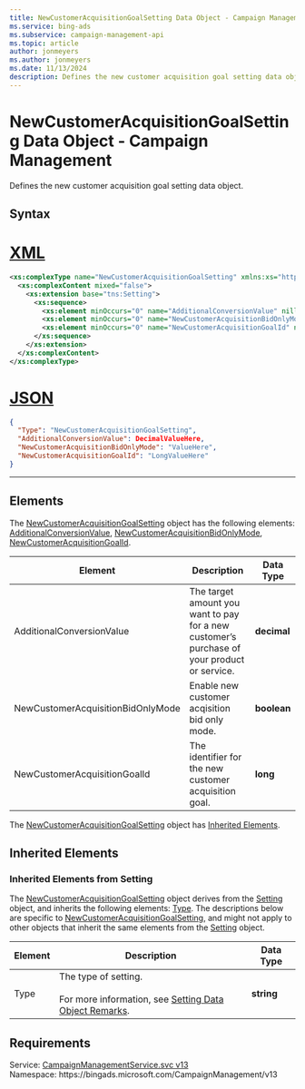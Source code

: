 ```yaml
---
title: NewCustomerAcquisitionGoalSetting Data Object - Campaign Management
ms.service: bing-ads
ms.subservice: campaign-management-api
ms.topic: article
author: jonmeyers
ms.author: jonmeyers
ms.date: 11/13/2024
description: Defines the new customer acquisition goal setting data object.
---
```

# NewCustomerAcquisitionGoalSetting Data Object - Campaign Management
Defines the new customer acquisition goal setting data object.

## Syntax

# [XML](#tab/xml)

```xml
<xs:complexType name="NewCustomerAcquisitionGoalSetting" xmlns:xs="http://www.w3.org/2001/XMLSchema">
  <xs:complexContent mixed="false">
    <xs:extension base="tns:Setting">
      <xs:sequence>
        <xs:element minOccurs="0" name="AdditionalConversionValue" nillable="true" type="xs:decimal" />
        <xs:element minOccurs="0" name="NewCustomerAcquisitionBidOnlyMode" nillable="true" type="xs:boolean" />
        <xs:element minOccurs="0" name="NewCustomerAcquisitionGoalId" nillable="true" type="xs:long" />
      </xs:sequence>
    </xs:extension>
  </xs:complexContent>
</xs:complexType>
```

# [JSON](#tab/json)

```json
{
  "Type": "NewCustomerAcquisitionGoalSetting",
  "AdditionalConversionValue": DecimalValueHere,
  "NewCustomerAcquisitionBidOnlyMode": "ValueHere",
  "NewCustomerAcquisitionGoalId": "LongValueHere"
}
```

-----

## <a name="elements"></a>Elements

The [NewCustomerAcquisitionGoalSetting](newcustomeracquisitiongoalsetting.md) object has the following elements: [AdditionalConversionValue](#additionalconversionvalue), [NewCustomerAcquisitionBidOnlyMode](#newcustomeracquisitionbidonlymode), [NewCustomerAcquisitionGoalId](#newcustomeracquisitiongoalid).

|Element|Description|Data Type|
|-----------|---------------|-------------|
|<a name="additionalconversionvalue"></a>AdditionalConversionValue|The target amount you want to pay for a new customer’s purchase of your product or service.|**decimal**|
|<a name="newcustomeracquisitionbidonlymode"></a>NewCustomerAcquisitionBidOnlyMode|Enable new customer acqisition bid only mode.|**boolean**|
|<a name="newcustomeracquisitiongoalid"></a>NewCustomerAcquisitionGoalId|The identifier for the new customer acquisition goal.|**long**|

The [NewCustomerAcquisitionGoalSetting](newcustomeracquisitiongoalsetting.md) object has [Inherited Elements](#inheritedelements).

## <a name="inheritedelements"></a>Inherited Elements

### <a name="inheritedelementssetting"></a>Inherited Elements from Setting
The [NewCustomerAcquisitionGoalSetting](newcustomeracquisitiongoalsetting.md) object derives from the [Setting](setting.md) object, and inherits the following elements: [Type](#type). The descriptions below are specific to [NewCustomerAcquisitionGoalSetting](newcustomeracquisitiongoalsetting.md), and might not apply to other objects that inherit the same elements from the [Setting](setting.md) object.  

|Element|Description|Data Type|
|-----------|---------------|-------------|
|<a name="type"></a>Type|The type of setting.<br/><br/>For more information, see [Setting Data Object Remarks](setting.md#remarks).|**string**|

## Requirements
Service: [CampaignManagementService.svc v13](https://campaign.api.bingads.microsoft.com/Api/Advertiser/CampaignManagement/v13/CampaignManagementService.svc)  
Namespace: https\://bingads.microsoft.com/CampaignManagement/v13  

